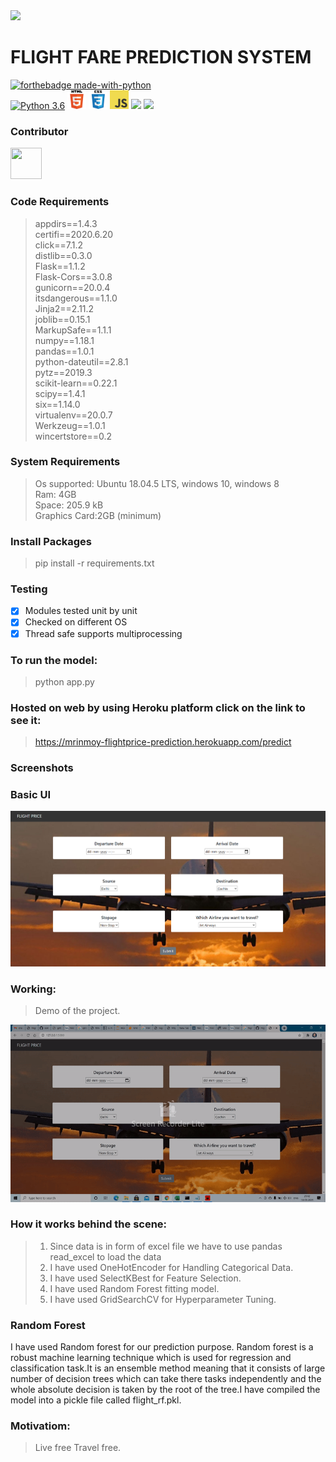 <img src="https://tds.indianeagle.com/wp-content/uploads/2018/08/Booking-Flights-through-Travel-Agents.jpg">

# FLIGHT FARE PREDICTION SYSTEM

[![forthebadge made-with-python](http://ForTheBadge.com/images/badges/made-with-python.svg)](https://www.python.org/)                 
[![Python 3.6](https://img.shields.io/badge/python-3.6-blue.svg)](https://www.python.org/downloads/release/python-360/) 
<code><img height="30" src="https://raw.githubusercontent.com/github/explore/80688e429a7d4ef2fca1e82350fe8e3517d3494d/topics/html/html.png"></code>
<code><img height="30" src="https://raw.githubusercontent.com/github/explore/80688e429a7d4ef2fca1e82350fe8e3517d3494d/topics/css/css.png"></code>
<code><img height="30" src="https://raw.githubusercontent.com/github/explore/80688e429a7d4ef2fca1e82350fe8e3517d3494d/topics/javascript/javascript.png"></code>
<code><img height="30" src="https://github.com/tomchen/stack-icons/raw/master/logos/bootstrap.svg"></code>
<code><img height="30" src="https://symbols.getvecta.com/stencil_80/56_flask.3a79b5a056.jpg"></code>

### Contributor
<a href="https://github.com/argho28"><img src="https://avatars3.githubusercontent.com/u/54744863?s=400&v=4" height="50px" width="50px" alt=""/></a>



### Code Requirements</br>
>appdirs==1.4.3</br>
>certifi==2020.6.20</br>
>click==7.1.2</br>
>distlib==0.3.0</br>
>Flask==1.1.2</br>
>Flask-Cors==3.0.8</br>
>gunicorn==20.0.4</br>
>itsdangerous==1.1.0</br>
>Jinja2==2.11.2</br>
>joblib==0.15.1</br>
>MarkupSafe==1.1.1</br>
>numpy==1.18.1</br>
>pandas==1.0.1</br>
>python-dateutil==2.8.1</br>
>pytz==2019.3</br>
>scikit-learn==0.22.1</br>
>scipy==1.4.1</br>
>six==1.14.0</br>
>virtualenv==20.0.7</br>
>Werkzeug==1.0.1</br>
>wincertstore==0.2</br>



### System Requirements
> Os supported: Ubuntu 18.04.5 LTS, windows 10, windows 8</br>
> Ram: 4GB</br>
> Space: 205.9 kB</br>
> Graphics Card:2GB (minimum)</br>

### Install Packages
> pip install -r requirements.txt

### Testing
- [x]  Modules tested unit by unit
- [x]  Checked on different OS
- [x]  Thread safe supports multiprocessing

### To run the model:
> python app.py

### Hosted on web by using Heroku platform click on the link to see it:
> https://mrinmoy-flightprice-prediction.herokuapp.com/predict

### Screenshots

### Basic UI
<img src="https://github.com/Mrinmoy-Aus/Flight_Price_Prediction/blob/main/ui.png">

### Working:
> Demo of the project.
<img src="https://github.com/Mrinmoy-Aus/Flight_Price_Prediction/blob/main/working.gif">

### How it works behind the scene:
> 1. Since data is in form of excel file we have to use pandas read_excel to load the data</br>
> 2. I have used OneHotEncoder for Handling Categorical Data.</br>
> 3. I have used SelectKBest for Feature Selection.</br>
> 4. I have used Random Forest fitting model.</br>
> 5. I have used GridSearchCV for Hyperparameter Tuning.</br>

### Random Forest
I have used Random forest for our prediction purpose. Random forest is a robust machine learning technique which is used for regression and classification task.It is an ensemble method meaning that it consists of large number of decision trees which can take there tasks independently and the whole absolute decision is taken by the root of the tree.I have compiled the model into a pickle file called flight_rf.pkl.

### Motivatiom:
> Live free Travel free.
